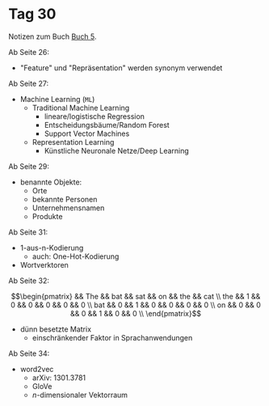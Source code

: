 # Tag 30

Notizen zum Buch [Buch 5](../Buch5.md).

Ab Seite 26:
* "Feature" und "Repräsentation" werden synonym verwendet

Ab Seite 27:
* Machine Learning (`ML`)
  - Traditional Machine Learning
    - lineare/logistische Regression
    - Entscheidungsbäume/Random Forest
    - Support Vector Machines
  - Representation Learning
    - Künstliche Neuronale Netze/Deep Learning

Ab Seite 29:
* benannte Objekte:
  - Orte
  - bekannte Personen
  - Unternehmensnamen
  - Produkte

Ab Seite 31:
* 1-aus-n-Kodierung
  - auch: One-Hot-Kodierung
* Wortverktoren

Ab Seite 32:
```math
\begin{pmatrix}
    && The && bat && sat && on && the && cat \\
the &&  1  &&  0  &&  0  && 0  &&  0  &&  0  \\
bat &&  0  &&  1  &&  0  && 0  &&  0  &&  0  \\
on  &&  0  &&  0  &&  0  && 1  &&  0  &&  0  \\
\end{pmatrix}
```
* dünn besetzte Matrix
  - einschränkender Faktor in Sprachanwendungen

Ab Seite 34:
* word2vec
  - arXiv: 1301.3781
  - GloVe
  - $n$-dimensionaler Vektorraum
